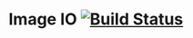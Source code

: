 
# Image IO [![Build Status](https://travis-ci.org/ivan1993spb/imgio.svg?branch=master)](https://travis-ci.org/ivan1993spb/imgio)
